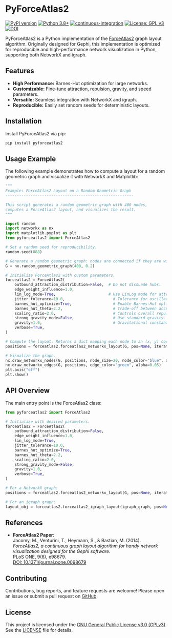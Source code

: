 # PyForceAtlas2

[![PyPI version](https://img.shields.io/pypi/v/pyforceatlas2.svg)](https://pypi.python.org/pypi/pyforceatlas2)
[![Python 3.8+](https://img.shields.io/badge/python-3.8+-blue.svg)](https://www.python.org/downloads/)
[![continuous-integration](https://github.com/irahorecka/pyforceatlas2/workflows/continuous-integration/badge.svg)](https://github.com/irahorecka/pyforceatlas2/actions)
[![License: GPL v3](https://img.shields.io/badge/license-GPLv3-purple.svg)](https://raw.githubusercontent.com/username/pyforceatlas2/main/LICENSE)
[![DOI](https://img.shields.io/badge/DOI-10.1371/journal.pone.0098679-blue)](https://doi.org/10.1371/journal.pone.0098679)

PyForceAtlas2 is a Python implementation of the [ForceAtlas2](https://doi.org/10.1371/journal.pone.0098679) graph layout algorithm. Originally designed for Gephi, this implementation is optimized for reproducible and high-performance network visualization in Python, supporting both NetworkX and igraph.

## Features

- **High Performance:** Barnes-Hut optimization for large networks.
- **Customizable:** Fine-tune attraction, repulsion, gravity, and speed parameters.
- **Versatile:** Seamless integration with NetworkX and igraph.
- **Reproducible:** Easily set random seeds for deterministic layouts.

## Installation

Install PyForceAtlas2 via pip:

```bash
pip install pyforceatlas2
```

## Usage Example

The following example demonstrates how to compute a layout for a random geometric graph and visualize it with NetworkX and Matplotlib:

```python
"""
Example: ForceAtlas2 Layout on a Random Geometric Graph
--------------------------------------------------------

This script generates a random geometric graph with 400 nodes,
computes a ForceAtlas2 layout, and visualizes the result.
"""

import random
import networkx as nx
import matplotlib.pyplot as plt
from pyforceatlas2 import ForceAtlas2

# Set a random seed for reproducibility.
random.seed(888)

# Generate a random geometric graph: nodes are connected if they are within radius 0.2.
G = nx.random_geometric_graph(400, 0.2)

# Initialize ForceAtlas2 with custom parameters.
forceatlas2 = ForceAtlas2(
    outbound_attraction_distribution=False,  # Do not dissuade hubs.
    edge_weight_influence=1.0,
    lin_log_mode=True,                       # Use LinLog mode for attraction forces.
    jitter_tolerance=10.0,                     # Tolerance for oscillations.
    barnes_hut_optimize=True,                  # Enable Barnes-Hut optimization.
    barnes_hut_theta=2.2,                      # Trade-off between accuracy and speed.
    scaling_ratio=2.0,                         # Controls overall repulsion strength.
    strong_gravity_mode=False,                 # Use standard gravity.
    gravity=1.0,                               # Gravitational constant.
    verbose=True,
)

# Compute the layout. Returns a dict mapping each node to an (x, y) coordinate.
positions = forceatlas2.forceatlas2_networkx_layout(G, pos=None, iterations=100)

# Visualize the graph.
nx.draw_networkx_nodes(G, positions, node_size=20, node_color="blue", alpha=0.4)
nx.draw_networkx_edges(G, positions, edge_color="green", alpha=0.05)
plt.axis("off")
plt.show()
```

## API Overview

The main entry point is the ForceAtlas2 class:

```python
from pyforceatlas2 import ForceAtlas2

# Initialize with desired parameters.
forceatlas2 = ForceAtlas2(
    outbound_attraction_distribution=False,
    edge_weight_influence=1.0,
    lin_log_mode=True,
    jitter_tolerance=10.0,
    barnes_hut_optimize=True,
    barnes_hut_theta=2.2,
    scaling_ratio=2.0,
    strong_gravity_mode=False,
    gravity=1.0,
    verbose=True,
)

# For a NetworkX graph:
positions = forceatlas2.forceatlas2_networkx_layout(G, pos=None, iterations=100)

# For an igraph graph:
layout_obj = forceatlas2.forceatlas2_igraph_layout(igraph_graph, pos=None, iterations=100)
```

## References

- **ForceAtlas2 Paper:**  
  Jacomy, M., Venturini, T., Heymann, S., & Bastian, M. (2014).  
  *ForceAtlas2, a continuous graph layout algorithm for handy network visualization designed for the Gephi software.*  
  PLoS ONE, 9(6), e98679.  
  [DOI: 10.1371/journal.pone.0098679](https://doi.org/10.1371/journal.pone.0098679)

## Contributing

Contributions, bug reports, and feature requests are welcome! Please open an issue or submit a pull request on [GitHub](https://github.com/irahorecka/pyforceatlas2).

## License

This project is licensed under the [GNU General Public License v3.0 (GPLv3)](https://www.gnu.org/licenses/gpl-3.0.html). See the [LICENSE](LICENSE) file for details.
